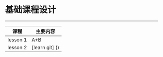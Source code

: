 # 基础课程设计
---

课程|主要内容|
--|--|
lesson 1| [A+B](https://github.com/wxh928408225/fundamental_curriculum_design/tree/master/lesson%201:%20A%2BB(c%2B%2B))|
lesson 2| [learn git] ()